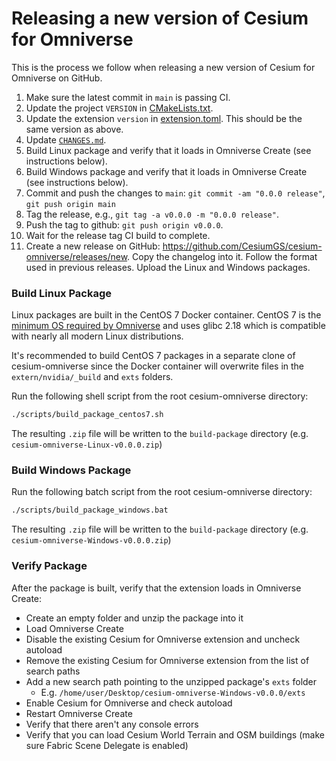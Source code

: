 # Releasing a new version of Cesium for Omniverse

This is the process we follow when releasing a new version of Cesium for Omniverse on GitHub.

1. Make sure the latest commit in `main` is passing CI.
2. Update the project `VERSION` in [CMakeLists.txt](../../CMakeLists.txt).
3. Update the extension `version` in [extension.toml](../../exts/cesium.omniverse/config/extension.toml). This should be the same version as above.
4. Update [`CHANGES.md`](../../exts/cesium.omniverse/doc/CHANGES.md).
5. Build Linux package and verify that it loads in Omniverse Create (see instructions below).
6. Build Windows package and verify that it loads in Omniverse Create (see instructions below).
7. Commit and push the changes to `main`: `git commit -am "0.0.0 release"`, `git push origin main`
8. Tag the release, e.g., `git tag -a v0.0.0 -m "0.0.0 release"`.
9. Push the tag to github: `git push origin v0.0.0`.
10. Wait for the release tag CI build to complete.
11. Create a new release on GitHub: https://github.com/CesiumGS/cesium-omniverse/releases/new. Copy the changelog into it. Follow the format used in previous releases. Upload the Linux and Windows packages.

### Build Linux Package

Linux packages are built in the CentOS 7 Docker container. CentOS 7 is the [minimum OS required by Omniverse](https://docs.omniverse.nvidia.com/app_view/common/technical-requirements.html#suggested-minimums-by-product) and uses glibc 2.18 which is compatible with nearly all modern Linux distributions.

It's recommended to build CentOS 7 packages in a separate clone of cesium-omniverse since the Docker container will overwrite files in the `extern/nvidia/_build` and `exts` folders.

Run the following shell script from the root cesium-omniverse directory:

```sh
./scripts/build_package_centos7.sh
```

The resulting `.zip` file will be written to the `build-package` directory (e.g. `cesium-omniverse-Linux-v0.0.0.zip`)

### Build Windows Package

Run the following batch script from the root cesium-omniverse directory:

```sh
./scripts/build_package_windows.bat
```

The resulting `.zip` file will be written to the `build-package` directory (e.g. `cesium-omniverse-Windows-v0.0.0.zip`)

### Verify Package

After the package is built, verify that the extension loads in Omniverse Create:

* Create an empty folder and unzip the package into it
* Load Omniverse Create
* Disable the existing Cesium for Omniverse extension and uncheck autoload
* Remove the existing Cesium for Omniverse extension from the list of search paths
* Add a new search path pointing to the unzipped package's `exts` folder
  * E.g. `/home/user/Desktop/cesium-omniverse-Windows-v0.0.0/exts`
* Enable Cesium for Omniverse and check autoload
* Restart Omniverse Create
* Verify that there aren't any console errors
* Verify that you can load Cesium World Terrain and OSM buildings (make sure Fabric Scene Delegate is enabled)
